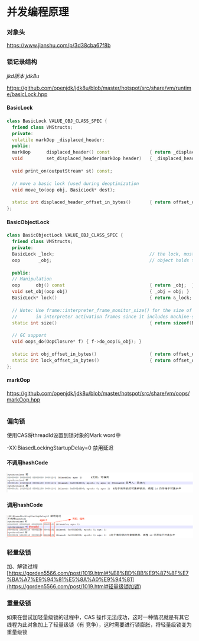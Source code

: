 # 并发编程原理

### 对象头

https://www.jianshu.com/p/3d38cba67f8b

### 锁记录结构

*jkd版本 jdk8u*

https://github.com/openjdk/jdk8u/blob/master/hotspot/src/share/vm/runtime/basicLock.hpp

#### BasicLock

```c++
class BasicLock VALUE_OBJ_CLASS_SPEC {
  friend class VMStructs;
  private:
  volatile markOop _displaced_header;
  public:
  markOop      displaced_header() const               { return _displaced_header; }
  void         set_displaced_header(markOop header)   { _displaced_header = header; }

  void print_on(outputStream* st) const;

  // move a basic lock (used during deoptimization
  void move_to(oop obj, BasicLock* dest);

  static int displaced_header_offset_in_bytes()       { return offset_of(BasicLock, _displaced_header); }
};
```

#### BasicObjectLock

```c++
class BasicObjectLock VALUE_OBJ_CLASS_SPEC {
  friend class VMStructs;
  private:
  BasicLock _lock;                                    // the lock, must be double word aligned 锁对象
  oop       _obj;                                     // object holds the lock; 持有锁的对象

  public:
  // Manipulation
  oop      obj() const                                { return _obj;  }
  void set_obj(oop obj)                               { _obj = obj; }
  BasicLock* lock()                                   { return &_lock; }

  // Note: Use frame::interpreter_frame_monitor_size() for the size of BasicObjectLocks
  //       in interpreter activation frames since it includes machine-specific padding.
  static int size()                                   { return sizeof(BasicObjectLock)/wordSize; }

  // GC support
  void oops_do(OopClosure* f) { f->do_oop(&_obj); }

  static int obj_offset_in_bytes()                    { return offset_of(BasicObjectLock, _obj);  }
  static int lock_offset_in_bytes()                   { return offset_of(BasicObjectLock, _lock); }
};
```

#### markOop

https://github.com/openjdk/jdk8u/blob/master/hotspot/src/share/vm/oops/markOop.hpp

```c++

```

### 偏向锁

使用CAS将threadId设置到锁对象的Mark word中

-XX:BiasedLockingStartupDelay=0 禁用延迟

#### 不调用hashCode

![image-20230104183841088](https://raw.githubusercontent.com/haluowei/post/main/image-20230104183841088.png)

#### 调用hashCode

![image-20230104184052243](https://raw.githubusercontent.com/haluowei/post/main/image-20230104183222204.png)

### 轻量级锁

加、解锁过程 [https://gorden5566.com/post/1019.html#%E8%BD%BB%E9%87%8F%E7%BA%A7%E9%94%81%E5%8A%A0%E9%94%81](https://gorden5566.com/post/1019.html#轻量级锁加锁)



### 重量级锁

如果在尝试加轻量级锁的过程中，CAS 操作无法成功，这时一种情况就是有其它线程为此对象加上了轻量级锁（有
竞争），这时需要进行锁膨胀，将轻量级锁变为重量级锁  

